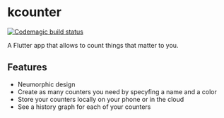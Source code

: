 # kcounter
[![Codemagic build status](https://api.codemagic.io/apps/61ffb983ce9590f8cc27fb25/61ffb983ce9590f8cc27fb24/status_badge.svg)](https://codemagic.io/apps/61ffb983ce9590f8cc27fb25/61ffb983ce9590f8cc27fb24/latest_build)

A Flutter app that allows to count things that matter to you.

## Features
- Neumorphic design
- Create as many counters you need by specyfing a name and a color
- Store your counters locally on your phone or in the cloud
- See a history graph for each of your counters